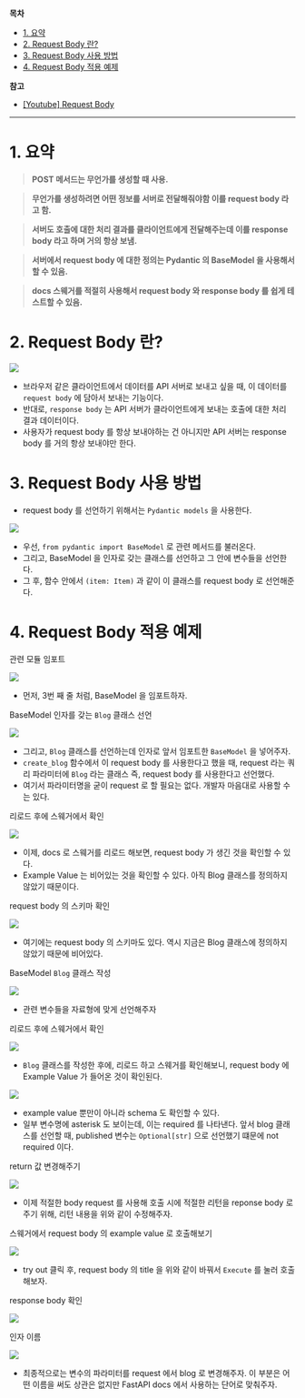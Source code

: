 **목차**

- [1. 요약](#1-요약)
- [2. Request Body 란?](#2-request-body-란)
- [3. Request Body 사용 방법](#3-request-body-사용-방법)
- [4. Request Body 적용 예제](#4-request-body-적용-예제)

**참고**

- [[Youtube] Request Body](https://www.youtube.com/watch?v=7t2alSnE2-I&t=3361s)

---

# 1. 요약

> **POST 메서드는 무언가를 생성할 때 사용.**

> **무언가를 생성하려면 어떤 정보를 서버로 전달해줘야함 이를 request body 라고 함.**

> **서버도 호출에 대한 처리 결과를 클라이언트에게 전달해주는데 이를 response body 라고 하며 거의 항상 보냄.**

> **서버에서 request body 에 대한 정의는 Pydantic 의 BaseModel 을 사용해서 할 수 있음.**

> **docs 스웨거를 적절히 사용해서 request body 와 response body 를 쉽게 테스트할 수 있음.**

# 2. Request Body 란?

![](/.uploads2/2021-09-01-01-59-44.png)

- 브라우저 같은 클라이언트에서 데이터를 API 서버로 보내고 싶을 때, 이 데이터를 `request body` 에 담아서 보내는 기능이다.
- 반대로, `response body` 는 API 서버가 클라이언트에게 보내는 호출에 대한 처리 결과 데이터이다.
- 사용자가 request body 를 항상 보내야하는 건 아니지만 API 서버는 response body 를 거의 항상 보내야만 한다.

# 3. Request Body 사용 방법

- request body 를 선언하기 위해서는 `Pydantic models` 을 사용한다.

![](/.uploads2/2021-09-01-02-00-05.png)

- 우선, `from pydantic import BaseModel` 로 관련 메서드를 불러온다.
- 그리고, BaseModel 을 인자로 갖는 클래스를 선언하고 그 안에 변수들을 선언한다.
- 그 후, 함수 안에서 `(item: Item)` 과 같이 이 클래스를 request body 로 선언해준다.

# 4. Request Body 적용 예제

관련 모듈 임포트

![](/.uploads2/2021-09-01-01-58-30.png)

- 먼저, 3번 째 줄 처럼, BaseModel 을 임포트하자.

BaseModel 인자를 갖는 `Blog` 클래스 선언

![](/.uploads2/2021-09-01-02-00-22.png)

- 그리고, `Blog` 클래스를 선언하는데 인자로 앞서 임포트한 `BaseModel` 을 넣어주자.
- `create_blog` 함수에서 이 request body 를 사용한다고 했을 때, request 라는 쿼리 파라미터에 `Blog` 라는 클래스 즉, request body 를 사용한다고 선언했다.
- 여기서 파라미터명을 굳이 request 로 할 필요는 없다. 개발자 마음대로 사용할 수는 있다.

리로드 후에 스웨거에서 확인

![](/.uploads2/2021-09-01-02-02-15.png)

- 이제, docs 로 스웨거를 리로드 해보면, request body 가 생긴 것을 확인할 수 있다.
- Example Value 는 비어있는 것을 확인할 수 있다. 아직 Blog 클래스를 정의하지 않았기 때문이다.

request body 의 스키마 확인

![](/.uploads2/2021-09-01-02-02-59.png)

- 여기에는 request body 의 스키마도 있다. 역시 지금은 Blog 클래스에 정의하지 않았기 때문에 비어있다.

BaseModel `Blog` 클래스 작성

![](/.uploads2/2021-09-01-02-05-02.png)

- 관련 변수들을 자료형에 맞게 선언해주자

리로드 후에 스웨거에서 확인

![](/.uploads2/2021-09-01-02-07-34.png)

- `Blog` 클래스를 작성한 후에, 리로드 하고 스웨거를 확인해보니, request body 에 Example Value 가 들어온 것이 확인된다.

![](/.uploads2/2021-09-01-02-09-35.png)

- example value 뿐만이 아니라 schema 도 확인할 수 있다.
- 일부 변수명에 asterisk 도 보이는데, 이는 required 를 나타낸다. 앞서 blog 클래스를 선언할 때, published 변수는 `Optional[str]` 으로 선언했기 떄문에 not required 이다.

return 값 변경해주기

![](/.uploads2/2021-09-01-02-12-58.png)

- 이제 적절한 body request 를 사용해 호출 시에 적절한 리턴을 reponse body 로 주기 위해, 리턴 내용을 위와 같이 수정해주자.

스웨거에서 request body 의 example value 로 호출해보기

![](/.uploads2/2021-09-01-02-13-42.png)

- try out 클릭 후, request body 의 title 을 위와 같이 바꿔서 `Execute` 를 눌러 호출해보자.

response body 확인

![](/.uploads2/2021-09-01-02-14-37.png)

인자 이름

![](/.uploads2/2021-09-01-02-16-21.png)

- 최종적으로는 변수의 파라미터를 request 에서 blog 로 변경해주자. 이 부분은 어떤 이름을 써도 상관은 없지만 FastAPI docs 에서 사용하는 단어로 맞춰주자.